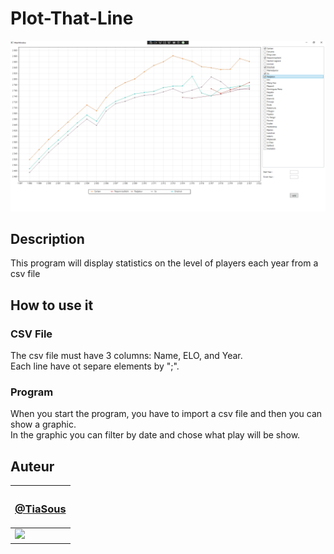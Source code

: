 # Plot-That-Line
![image info](./images/app.png)

## Description
This program will display statistics on the level of players each year from a csv file

## How to use it 
### CSV File
The csv file must have 3 columns: Name, ELO, and Year.</br>
Each line have ot separe elements by ";".

### Program
When you start the program, you have to import a csv file and then you can show a graphic.</br>
In the graphic you can filter by date and chose what play will be show.

## Auteur
| <h3>[@TiaSous](https://github.com/TiaSous) </h3> |
| ------------- |
|<img src="https://avatars.githubusercontent.com/u/122774929?v=4" style="width: 250" /> |